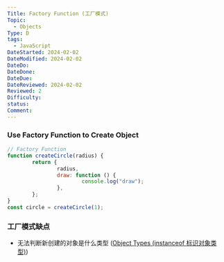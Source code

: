 ```yaml
---
Title: Factory Function (工厂模式)
Topic:
  - Objects
Type: D
tags:
  - JavaScript
DateStarted: 2024-02-02
DateModified: 2024-02-02
DateDo: 
DateDone: 
DateDue: 
DateReviewed: 2024-02-02
Reviewed: 2
Difficulty: 
status: 
Comment:
---
```

### Use Factory Function to Create Object 
```js
// Factory Function
function createCircle(radius) {
		return {
				radius,
				draw: function () {
						console.log("draw");
				},
		};
}
const circle = createCircle(1);
```

### 工厂模式缺点
- 无法判断新创建的对象是什么类型 ([Object Types (instanceof 标识对象类型)](Object%20Types%20(instanceof%20标识对象类型).md))
